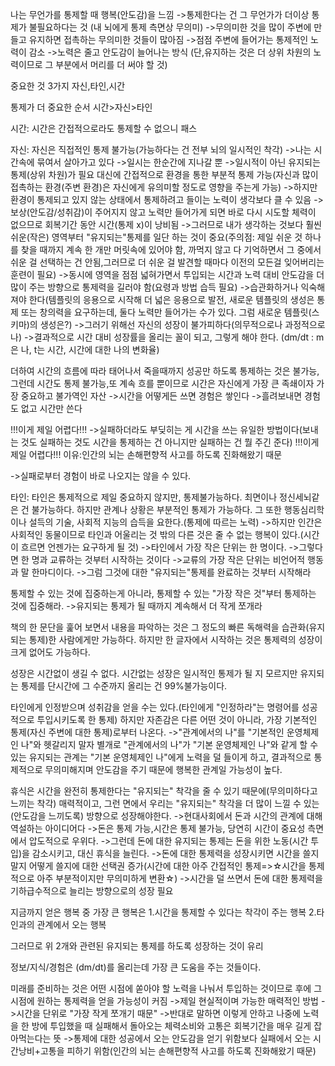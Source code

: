나는 무언가를 통제할 때 행복(안도감)을 느낌
->통제한다는 건 그 무언가가 더이상 통제가 불필요하다는 것 (내 뇌에게 통제 측면상 무의미)
->무의미한 것을 많이 주변에 만들고 유지하면 접촉하는 무의미한 것들이 많아짐
->점점 주변에 들어가는 통제적인 노력이 감소
->노력은 줄고 안도감이 늘어나는 방식
(단,유지하는 것은 더 상위 차원의 노력이므로 그 부분에서 머리를 더 써야 할 것)

중요한 것 3가지
자신,타인,시간

통제가 더 중요한 순서
시간>자신>타인

시간: 시간은 간접적으로라도 통제할 수 없으니 패스

자신: 자신은 직접적인 통제 불가능(가능하다는 건 전부 뇌의 일시적인 착각)
->나는 시간속에 묶여서 살아가고 있다
->일시는 한순간에 지나갈 뿐
->일시적이 아닌 유지되는 통제(상위 차원)가 필요
대신에 간접적으로 환경을 통한 부분적 통제 가능(자신과 많이 접촉하는 환경(주변 환경)은 자신에게 유의미할 정도로 영향을 주는게 가능)
->하지만 환경이 통제되고 있지 않는 상태에서 통제하려고 들이는 노력이 생각보다 클 수 있음
->보상(안도감/성취감)이 주어지지 않고 노력만 들어가게 되면 바로 다시 시도할 체력이 없으므로 회복기간 동안 시간(통제 x)이 낭비됨
->그러므로 내가 생각하는 것보다 훨씬 쉬운(작은) 영역부터 "유지되는"통제를 일단 하는 것이 중요(주의점: 제일 쉬운 것 하나를 찾을 때까지 계속 한 개만 머릿속에 있어야 함, 까먹지 않고 다 기억하면서 그 중에서 쉬운 걸 선택하는 건 안됨,그러므로 더 쉬운 걸 발견할 때마다 이전의 모든걸 잊어버리는 훈련이 필요)
->동시에 영역을 점점 넓혀가면서 투입되는 시간과 노력 대비 안도감을 더 많이 주는 방향으로 통제력을 길러야 함(요령과 방법 습득 필요)
->습관화하거나 익숙해져야 한다(템플릿의 응용으로 시작해 더 넓은 응용으로 발전, 새로운 템플릿의 생성은 통제 또는 창의력을 요구하는데, 둘다 노력만 들어가는 수가 있다. 그럼 새로운 템플릿(스키마)의 생성은?)
->그러기 위해선 자신의 성장이 불가피하다(의무적으로나 과정적으로나)
->결과적으로 시간 대비 성장률을 올리는 꼴이 되고, 그렇게 해야 한다.
(dm/dt : m은 나, t는 시간, 시간에 대한 나의 변화율)

더하여 시간의 흐름에 따라 태어나서 죽을때까지 성공만 하도록 통제하는 것은 불가능, 그런데 시간도 통제 불가능,또 계속 흐를 뿐이므로
시간은 자신에게 가장 큰 족쇄이자 가장 중요하고 불가역인 자산
->시간을 어떻게든 쓰면 경험은 쌓인다
->흘려보내면 경험도 없고 시간만 쓴다


!!!이게 제일 어렵다!!!
->실패하더라도 부딪히는 게 시간을 쓰는 유일한 방법이다(보내는 것도 실패하는 것도 시간을 통제하는 건 아니지만 실패하는 건 뭘 주긴 준다)
!!!이게 제일 어렵다!!!
이유:인간의 뇌는 손해편향적 사고를 하도록 진화해왔기 때문

->실패로부터 경험이 바로 나오지는 않을 수 있다.

타인: 타인은 통제적으로 제일 중요하지 않지만, 통제불가능하다. 최면이나 정신세뇌같은 건 불가능하다. 하지만 관계나 상황은 부분적인 통제가 가능하다. 그 또한 행동심리학이나 설득의 기술, 사회적 지능의 습득을 요한다.(통제에 따르는 노력)
->하지만 인간은 사회적인 동물이므로 타인과 어울리는 것 밖의 다른 것은 줄 수 없는 행복이 있다.(시간이 흐르면 언젠가는 요구하게 될 것)
->타인에서 가장 작은 단위는 한 명이다.
->그렇다면 한 명과 교류하는 것부터 시작하는 것이다
->교류의 가장 작은 단위는 비언어적 행동과 말 한마디이다.
->그럼 그것에 대한 "유지되는"통제를 완료하는 것부터 시작해라

통제할 수 있는 것에 집중하는게 아니라,
통제할 수 있는 "가장 작은 것"부터 통제하는 것에 집중해라.
->유지되는 통제가 될 때까지 계속해서 더 작게 쪼개라

책의 한 문단을 훑어 보면서 내용을 파악하는 것은 그 정도의 빠른 독해력을 습관화(유지되는 통제)한 사람에게만 가능하다.
하지만 한 글자에서 시작하는 것은 통제력의 성장이 크게 없어도 가능하다.

성장은 시간없이 생길 수 없다.
시간없는 성장은 일시적인 통제가 될 지 모르지만 유지되는 통제를 단시간에 그 수준까지 올리는 건 99%불가능이다.

타인에게 인정받으며 성취감을 얻을 수는 있다.(타인에게 "인정하라"는 명령어를 성공적으로 투입시키도록 한 통제)
하지만 자존감은 다른 어떤 것이 아니라, 가장 기본적인 통제(자신 주변에 대한 통제)로부터 나온다.
->"관계에서의 나"를 "기본적인 운영체제인 나"와 헷갈리지 말자
별개로 "관계에서의 나"가 "기본 운영체제인 나"와 같게 할 수 있는 유지되는 관계는 "기본 운영체제인 나"에게 노력을 덜 들이게 하고, 결과적으로 통제적으로 무의미해지며 안도감을 주기 때문에 행복한 관계일 가능성이 높다.

휴식은 시간을 완전히 통제한다는 "유지되는" 착각을 줄 수 있기 때문에(무의미하다고 느끼는 착각) 매력적이고, 그런 면에서 우리는 "유지되는" 착각을 더 많이 느낄 수 있는(안도감을 느끼도록) 방향으로 성장해야한다.
->현대사회에서 돈과 시간의 관계에 대해 역설하는 아이디어다
->돈은 통제 가능,시간은 통제 불가능, 당연히 시간이 중요성 측면에서 압도적으로 우위다.
->그런데 돈에 대한 유지되는 통제는 돈을 위한 노동(시간 투입)을 감소시키고, 대신 휴식을 늘린다.
->돈에 대한 통제력을 성장시키면 시간을 쓸지 말지 어떻게 쓸지에 대한 선택권 증가(시간에 대한 아주 간접적인 통제=>☆시간을 통제적으로 아주 부분적이지만 무의미하게 변환☆)
->시간을 덜 쓰면서 돈에 대한 통제력을 기하급수적으로 늘리는 방향으로의 성장 필요

지금까지 얻은 행복 중 가장 큰 행복은
1.시간을 통제할 수 있다는 착각이 주는 행복
2.타인과의 관계에서 오는 행복

그러므로 위 2개와 관련된 유지되는 통제를 하도록 성장하는 것이 유리

정보/지식/경험은 (dm/dt)를 올리는데 가장 큰 도움을 주는 것들이다.

미래를 준비하는 것은 어떤 시점에 쏟아야 할 노력을 나눠서 투입하는 것이므로 후에 그 시점에 원하는 통제력을 얻을 가능성이 커짐
->제일 현실적이며 가능한 매력적인 방법
->시간을 단위로 "가장 작게 쪼개기 때문"
->반대로 말하면 이렇게 안하고 나중에 노력을 한 방에 투입했을 때 실패해서 돌아오는 체력소비와 고통은 회복기간을 매우 길게 잡아먹는다는 뜻
->통제에 대한 성공에서 오는 안도감을 얻기 위함보다 실패에서 오는 시간낭비+고통을 피하기 위함(인간의 뇌는 손해편향적 사고를 하도록 진화해왔기 때문) 
